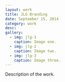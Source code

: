 ```yaml
---
layout: work
title: JLG Branding
date: September 15, 2014
category: work
desc: 
gallery: 
  - img: jlg-1
    caption: Image one.
  - img: jlg-2
    caption: Image two.
  - img: jlg-3
    caption: Image three.
--- 
```


Description of the work.